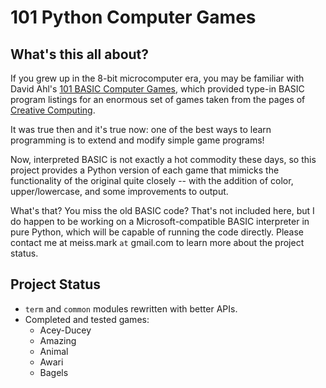 # 101 Python Computer Games

## What's this all about?

If you grew up in the 8-bit microcomputer era, you may be familiar with
David Ahl's [101 BASIC Computer Games](http://www.atariarchives.org/basicgames/),
which provided type-in BASIC program listings for an enormous set of games taken
from the pages of [Creative Computing](https://archive.org/details/creativecomputing).

It was true then and it's true now: one of the best ways to learn programming
is to extend and modify simple game programs!

Now, interpreted BASIC is not exactly a hot commodity these days, so this
project provides a Python version of each game that mimicks the functionality
of the original quite closely -- with the addition of color, upper/lowercase,
and some improvements to output.

What's that?  You miss the old BASIC code?  That's not included here, but I do
happen to be working on a Microsoft-compatible BASIC interpreter in pure
Python, which will be capable of running the code directly.  Please contact me
at meiss.mark `at` gmail.com to learn more about the project status.

## Project Status

* `term` and `common` modules rewritten with better APIs.
* Completed and tested games:
  * Acey-Ducey
  * Amazing
  * Animal
  * Awari
  * Bagels
